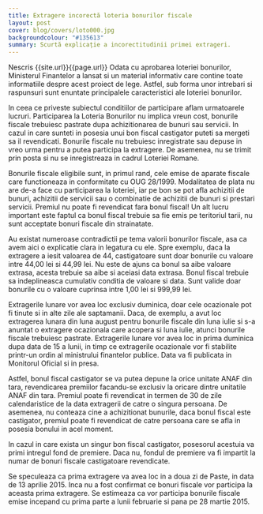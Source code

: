 ```yaml
---
title: Extragere incorectă loteria bonurilor fiscale
layout: post
cover: blog/covers/loto000.jpg
backgroundcolour: "#135613"
summary: Scurtă explicație a incorectitudinii primei extrageri.
---
```

Nescris
{{site.url}}{{page.url}}
Odata cu aprobarea loteriei bonurilor, Ministerul Finantelor a lansat si un material informativ care contine toate informatiile despre acest proiect de lege. Astfel, sub forma unor intrebari si raspunsuri sunt enuntate principalele caracteristici ale loteriei bonurilor.

In ceea ce priveste subiectul conditiilor de participare aflam urmatoarele lucruri. Participarea la Loteria Bonurilor nu implica vreun cost, bonurile fiscale trebuiesc pastrate dupa achizitionarea de bunuri sau servicii. In cazul in care sunteti in posesia unui bon fiscal castigator puteti sa mergeti sa il revendicati. Bonurile fiscale nu trebuiesc inregistrate sau depuse in vreo urma pentru a putea participa la extragere. De asemenea, nu se trimit prin posta si nu se inregistreaza in cadrul Loteriei Romane.

Bonurile fiscale eligibile sunt, in primul rand, cele emise de aparate fiscale care functioneaza in conformitate cu OUG 28/1999. Modalitatea de plata nu are de-a face cu participarea la loteriei, iar pe bon se pot afla achizitii de bunuri, achizitii de servicii sau o combinatie de achizitii de bunuri si prestari servicii. Premiul nu poate fi revendicat fara bonul fiscal! Un alt lucru important este faptul ca bonul fiscal trebuie sa fie emis pe teritoriul tarii, nu sunt acceptate bonuri fiscale din strainatate.

Au existat numeroase contradictii pe tema valorii bonurilor fiscale, asa ca avem aici o explicatie clara in legatura cu ele. Spre exemplu, daca la extragere a iesit valoarea de 44, castigatoare sunt doar bonurile cu valoare intre 44,00 lei si 44,99 lei. Nu este de ajuns ca bonul sa aibe valoare extrasa, acesta trebuie sa aibe si aceiasi data extrasa. Bonul fiscal trebuie sa indeplineasca cumulativ conditia de valoare si data. Sunt valide doar bonurile cu o valoare cuprinsa intre 1,00 lei si 999,99 lei.

Extragerile lunare vor avea loc exclusiv duminica, doar cele ocazionale pot fi tinute si in alte zile ale saptamanii. Daca, de exemplu, a avut loc extragerea lunara din luna august pentru bonurile fiscale din luna iulie si s-a anuntat o extragere ocazionala care acopera si luna iulie, atunci bonurile fiscale trebuiesc pastrate. Extragerile lunare vor avea loc in prima duminica dupa data de 15 a lunii, in timp ce extragerile ocazionale vor fi stabilite printr-un ordin al ministrului finantelor publice. Data va fi publicata in Monitorul Oficial si in presa.

Astfel, bonul fiscal castigator se va putea depune la orice unitate ANAF din tara, revendicarea premiilor facandu-se exclusiv la oricare dintre unitatile ANAF din tara. Premiul poate fi revendicat in termen de 30 de zile calendaristice de la data extragerii de catre o singura persoana. De asemenea, nu conteaza cine a achizitionat bunurile, daca bonul fiscal este castigator, premiul poate fi revendicat de catre persoana care se afla in posesia bonului in acel moment.

In cazul in care exista un singur bon fiscal castigator, posesorul acestuia va primi intregul fond de premiere. Daca nu, fondul de premiere va fi impartit la numar de bonuri fiscale castigatoare revendicate.

Se speculeaza ca prima extragere va avea loc in a doua zi de Paste, in data de 13 aprilie 2015. Inca nu a fost confirmat ce bonuri fiscale vor participa la aceasta prima extragere. Se estimeaza ca vor participa bonurile fiscale emise incepand cu prima parte a lunii februarie si pana pe 28 martie 2015.
